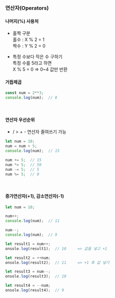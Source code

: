 ### 연산자(Operators)

#### 나머지(%) 사용처
- 홀짝 구분   
  홀수 : X % 2 = 1   
  짝수 : Y % 2 = 0   

- 특정 수보다 작은 수 구하기   
  특정 수를 5라고 하면   
  X % 5 = 0  => 0~4 값만 반환   

#### 거듭제곱
``` Javascript
const num = 2**3;   
console.log(num);  // 8   
```
<br>

#### 연산자 우선순위
* /  >  + -
연산자 줄여쓰기 가능
``` Javascript
let num = 10;
num = num + 5;
console.log(num);  // 15

num += 5;  // 15
num *= 5;  // 50
num -= 5;  // 5
num %= 5;  // 0
```
<br>

#### 증가연산자(+1), 감소연산자(-1)
``` Javascript
let num = 10;

num++;
console.log(num);  // 11

num--;
console.log(num);  // 9

let result1 = num++;
onsole.log(result1);  // 10     => 값을 넣고 +1

let result2 = ++num;
onsole.log(result2);  // 11     => +1 후 값 넣기

let result3 = num--;
onsole.log(result3);  // 10

let result4 = --num;
onsole.log(result4);  // 9
```
<br>